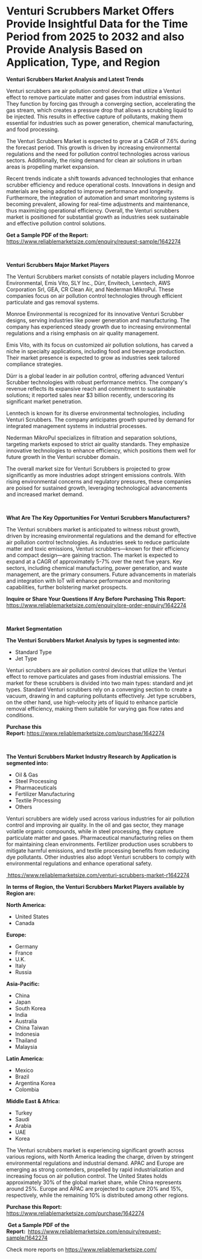 <p><h1>Venturi Scrubbers Market Offers Provide Insightful Data for the Time Period from 2025 to 2032 and also Provide Analysis Based on Application, Type, and Region</h1></p><p><strong>Venturi Scrubbers Market Analysis and Latest Trends</strong></p>
<p><p>Venturi scrubbers are air pollution control devices that utilize a Venturi effect to remove particulate matter and gases from industrial emissions. They function by forcing gas through a converging section, accelerating the gas stream, which creates a pressure drop that allows a scrubbing liquid to be injected. This results in effective capture of pollutants, making them essential for industries such as power generation, chemical manufacturing, and food processing.</p><p>The Venturi Scrubbers Market is expected to grow at a CAGR of 7.6% during the forecast period. This growth is driven by increasing environmental regulations and the need for pollution control technologies across various sectors. Additionally, the rising demand for clean air solutions in urban areas is propelling market expansion. </p><p>Recent trends indicate a shift towards advanced technologies that enhance scrubber efficiency and reduce operational costs. Innovations in design and materials are being adopted to improve performance and longevity. Furthermore, the integration of automation and smart monitoring systems is becoming prevalent, allowing for real-time adjustments and maintenance, thus maximizing operational efficiency. Overall, the Venturi scrubbers market is positioned for substantial growth as industries seek sustainable and effective pollution control solutions.</p></p>
<p><strong>Get a Sample PDF of the Report:&nbsp;</strong> <a href="https://www.reliablemarketsize.com/enquiry/request-sample/1642274?utm_campaign=2629&utm_medium=2&utm_source=Github&utm_content=ia&utm_term=28022025&utm_id=venturi-scrubbers">https://www.reliablemarketsize.com/enquiry/request-sample/1642274</a></p>
<p>&nbsp;</p>
<p><strong>Venturi Scrubbers Major Market Players</strong></p>
<p><p>The Venturi Scrubbers market consists of notable players including Monroe Environmental, Emis Vito, SLY Inc., Dürr, Envitech, Lenntech, AWS Corporation Srl, GEA, CR Clean Air, and Nederman MikroPul. These companies focus on air pollution control technologies through efficient particulate and gas removal systems.</p><p>Monroe Environmental is recognized for its innovative Venturi Scrubber designs, serving industries like power generation and manufacturing. The company has experienced steady growth due to increasing environmental regulations and a rising emphasis on air quality management.</p><p>Emis Vito, with its focus on customized air pollution solutions, has carved a niche in specialty applications, including food and beverage production. Their market presence is expected to grow as industries seek tailored compliance strategies.</p><p>Dürr is a global leader in air pollution control, offering advanced Venturi Scrubber technologies with robust performance metrics. The company's revenue reflects its expansive reach and commitment to sustainable solutions; it reported sales near $3 billion recently, underscoring its significant market penetration.</p><p>Lenntech is known for its diverse environmental technologies, including Venturi Scrubbers. The company anticipates growth spurred by demand for integrated management systems in industrial processes.</p><p>Nederman MikroPul specializes in filtration and separation solutions, targeting markets exposed to strict air quality standards. They emphasize innovative technologies to enhance efficiency, which positions them well for future growth in the Venturi scrubber domain.</p><p>The overall market size for Venturi Scrubbers is projected to grow significantly as more industries adopt stringent emissions controls. With rising environmental concerns and regulatory pressures, these companies are poised for sustained growth, leveraging technological advancements and increased market demand.</p></p>
<p>&nbsp;</p>
<p><strong>What Are The Key Opportunities For Venturi Scrubbers Manufacturers?</strong></p>
<p><p>The Venturi scrubbers market is anticipated to witness robust growth, driven by increasing environmental regulations and the demand for effective air pollution control technologies. As industries seek to reduce particulate matter and toxic emissions, Venturi scrubbers—known for their efficiency and compact design—are gaining traction. The market is expected to expand at a CAGR of approximately 5-7% over the next five years. Key sectors, including chemical manufacturing, power generation, and waste management, are the primary consumers. Future advancements in materials and integration with IoT will enhance performance and monitoring capabilities, further bolstering market prospects.</p></p>
<p><strong>Inquire or Share Your Questions If Any Before Purchasing This Report:</strong> <a href="https://www.reliablemarketsize.com/enquiry/pre-order-enquiry/1642274?utm_campaign=2629&utm_medium=2&utm_source=Github&utm_content=ia&utm_term=28022025&utm_id=venturi-scrubbers">https://www.reliablemarketsize.com/enquiry/pre-order-enquiry/1642274</a></p>
<p>&nbsp;</p>
<p><strong>Market Segmentation</strong></p>
<p><strong>The Venturi Scrubbers Market Analysis by types is segmented into:</strong></p>
<p><ul><li>Standard Type</li><li>Jet Type</li></ul></p>
<p><p>Venturi scrubbers are air pollution control devices that utilize the Venturi effect to remove particulates and gases from industrial emissions. The market for these scrubbers is divided into two main types: standard and jet types. Standard Venturi scrubbers rely on a converging section to create a vacuum, drawing in and capturing pollutants effectively. Jet type scrubbers, on the other hand, use high-velocity jets of liquid to enhance particle removal efficiency, making them suitable for varying gas flow rates and conditions.</p></p>
<p><strong>Purchase this Report:&nbsp;</strong><a href="https://www.reliablemarketsize.com/purchase/1642274?utm_campaign=2629&utm_medium=2&utm_source=Github&utm_content=ia&utm_term=28022025&utm_id=venturi-scrubbers">https://www.reliablemarketsize.com/purchase/1642274</a></p>
<p>&nbsp;</p>
<p><strong>The Venturi Scrubbers Market Industry Research by Application is segmented into:</strong></p>
<p><ul><li>Oil & Gas</li><li>Steel Processing</li><li>Pharmaceuticals</li><li>Fertilizer Manufacturing</li><li>Textile Processing</li><li>Others</li></ul></p>
<p><p>Venturi scrubbers are widely used across various industries for air pollution control and improving air quality. In the oil and gas sector, they manage volatile organic compounds, while in steel processing, they capture particulate matter and gases. Pharmaceutical manufacturing relies on them for maintaining clean environments. Fertilizer production uses scrubbers to mitigate harmful emissions, and textile processing benefits from reducing dye pollutants. Other industries also adopt Venturi scrubbers to comply with environmental regulations and enhance operational safety.</p></p>
<p><a href="https://www.reliablemarketsize.com/venturi-scrubbers-market-r1642274?utm_campaign=2629&utm_medium=2&utm_source=Github&utm_content=ia&utm_term=28022025&utm_id=venturi-scrubbers">&nbsp;https://www.reliablemarketsize.com/venturi-scrubbers-market-r1642274</a></p>
<p><strong>In terms of Region, the Venturi Scrubbers Market Players available by Region are:</strong></p>
<p>
    <p> <strong> North America: </strong>
        <ul>
            <li>United States</li>
            <li>Canada</li>
        </ul>
        </p> 
    <p> <strong> Europe: </strong>
        <ul>
            <li>Germany</li>
            <li>France</li>
            <li>U.K.</li>
            <li>Italy</li>
            <li>Russia</li>
        </ul>
        </p> 
    <p> <strong> Asia-Pacific: </strong>
        <ul>
            <li>China</li>
            <li>Japan</li>
            <li>South Korea</li>
            <li>India</li>
            <li>Australia</li>
            <li>China Taiwan</li>
            <li>Indonesia</li>
            <li>Thailand</li>
            <li>Malaysia</li>
        </ul>
        </p> 
    <p> <strong> Latin America: </strong>
        <ul>
            <li>Mexico</li>
            <li>Brazil</li>
            <li>Argentina Korea</li>
            <li>Colombia</li>
        </ul>
        </p> 
    <p> <strong> Middle East & Africa: </strong>
        <ul>
            <li>Turkey</li>
            <li>Saudi</li>
            <li>Arabia</li>
            <li>UAE</li>
            <li>Korea</li>
        </ul>
    </p>
    </p>
<p><p>The Venturi scrubbers market is experiencing significant growth across various regions, with North America leading the charge, driven by stringent environmental regulations and industrial demand. APAC and Europe are emerging as strong contenders, propelled by rapid industrialization and increasing focus on air pollution control. The United States holds approximately 30% of the global market share, while China represents around 25%. Europe and APAC are projected to capture 20% and 15%, respectively, while the remaining 10% is distributed among other regions.</p></p>
<p><strong>Purchase this Report: </strong><a href="https://www.reliablemarketsize.com/purchase/1642274?utm_campaign=2629&utm_medium=2&utm_source=Github&utm_content=ia&utm_term=28022025&utm_id=venturi-scrubbers">https://www.reliablemarketsize.com/purchase/1642274</a></p>
<p>&nbsp;<strong>Get a Sample PDF of the Report:&nbsp;&nbsp;</strong><a href="https://www.reliablemarketsize.com/enquiry/request-sample/1642274?utm_campaign=2629&utm_medium=2&utm_source=Github&utm_content=ia&utm_term=28022025&utm_id=venturi-scrubbers">https://www.reliablemarketsize.com/enquiry/request-sample/1642274</a></p>
<p><strong></strong></p>
<p>Check more reports on <a href="https://www.reliablemarketsize.com/?utm_campaign=2629&utm_medium=2&utm_source=Github&utm_content=ia&utm_term=28022025&utm_id=venturi-scrubbers">https://www.reliablemarketsize.com/</a></p>